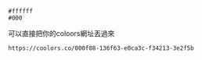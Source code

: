 ```palette
#ffffff
#000
```

可以直接把你的coloors網址丟過來
```palette
https://coolors.co/000f08-136f63-e0ca3c-f34213-3e2f5b
```
